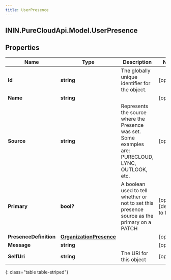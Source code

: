 ```yaml
---
title: UserPresence
---
```

## ININ.PureCloudApi.Model.UserPresence

## Properties

|Name | Type | Description | Notes|
|------------ | ------------- | ------------- | -------------|
| **Id** | **string** | The globally unique identifier for the object. | [optional] |
| **Name** | **string** |  | [optional] |
| **Source** | **string** | Represents the source where the Presence was set. Some examples are: PURECLOUD, LYNC, OUTLOOK, etc. | [optional] |
| **Primary** | **bool?** | A boolean used to tell whether or not to set this presence source as the primary on a PATCH | [optional] [default to false]|
| **PresenceDefinition** | [**OrganizationPresence**](OrganizationPresence.html) |  | [optional] |
| **Message** | **string** |  | [optional] |
| **SelfUri** | **string** | The URI for this object | [optional] |
{: class="table table-striped"}


